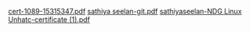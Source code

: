 [cert-1089-15315347.pdf](https://github.com/9Sathiyaseelan/M1_Module1/files/8313492/cert-1089-15315347.pdf)
[sathiya seelan-git.pdf](https://github.com/9Sathiyaseelan/M1_Module1/files/8313498/sathiya.seelan-git.pdf)
[sathiyaseelan-NDG Linux Unhatc-certificate (1).pdf](https://github.com/9Sathiyaseelan/M1_Module1/files/8313501/sathiyaseelan-NDG.Linux.Unhatc-certificate.1.pdf)
